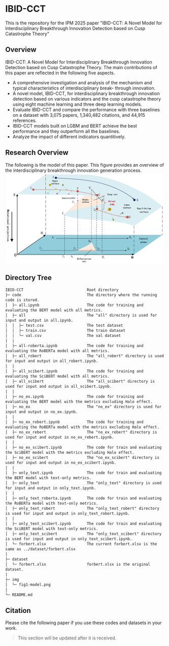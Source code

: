 # IBID-CCT
This is the repository for the IPM 2025 paper "IBID-CCT: A Novel Model for Interdisciplinary Breakthrough Innovation Detection based on Cusp Catastrophe Theory"
## Overview
IBID-CCT: A Novel Model for Interdisciplinary Breakthrough Innovation Detection based on Cusp Catastrophe Theory. The main contributions of this paper are reflected in the following five aspects.

- A comprehensive investigation and analysis of the mechanism and typical characteristics of interdisciplinary break-
through innovation.
- A novel model, IBID-CCT, for interdisciplinary breakthrough innovation detection based on various indicators and the
cusp catastrophe theory using eight machine learning and three deep learning models.
- Evaluate IBID-CCT and compare the performance with three baselines on a dataset with 3,075 papers, 1,340,482
citations, and 44,915 references.
- IBID-CCT models built on LGBM and BERT achieve the best performance and they outperform all the baselines.
- Analyze the impact of different indicators quantitively.

## Research Overview
The following is the model of this paper. This figure provides an overview of the interdisciplinary breakthrough innovation generation process.
![fig1-model](img/fig1-model.png)

## Directory Tree
```
IBID-CCT                            Root directory
├─ code                             The directory where the running code is stored.
│  ├─ all.ipynb                     The code for training and evaluating the BERT model with all metrics.
│  ├─ all                           The "all" directory is used for input and output in all.ipynb.
│  │  ├─ test.csv                   The test dataset
│  │  ├─ train.csv                  The train dataset
│  │  └─ val.csv                    The val dataset
|  |
│  ├─ all-roberta.ipynb             The code for training and evaluating the RoBERTa model with all metrics.
│  ├─ all_robert                    The "all_robert" directory is used for input and output in all_robert.ipynb.
|  |
│  ├─ all_scibert.ipynb             The code for training and evaluating the SciBERT model with all metrics.
│  ├─ all_scibert                   The "all_scibert" directory is used for input and output in all_scibert.ipynb.
|  |
│  ├─ no_ex.ipynb                   The code for training and evaluating the BERT model with the metrics excluding Halo effect.
│  ├─ no_ex                         The "no_ex" directory is used for input and output in no_ex.ipynb.
|  |
│  ├─ no_ex_robert.ipynb            The code for training and evaluating the RoBERTa model with the metrics excluding Halo effect.
│  ├─ no_ex_rebert                  The "no_ex_rebert" directory is used for input and output in no_ex_rebert.ipynb.
|  |
│  ├─ no_ex_scibert.ipynb           The code for train and evaluating the SciBERT model with the metrics excluding Halo effect.
│  ├─ no_ex_scibert                 The "no_ex_scibert" directory is used for input and output in no_ex_scibert.ipynb.
|  |
│  ├─ only_text.ipynb               The code for train and evaluating the BERT model with text-only metrics.
│  ├─ only_text                     The "only_text" directory is used for input and output in only_text.ipynb.
|  |
│  ├─ only_text_roberta.ipynb       The code for train and evaluating the RoBERTa model with text-only metrics.
│  ├─ only_text_robert              The "only_text_robert" directory is used for input and output in only_text_robert.ipynb.
|  |
│  ├─ only_text_scibert.ipynb       The code for train and evaluating the SciBERT model with text-only metrics.
│  ├─ only_text_scibert             The "only_text_scibert" directory is used for input and output in only_text_scibert.ipynb.
│  └─ forbert.xlsx                  The current forbert.xlsx is the same as ../dataset/forbert.xlsx
|
├─ dataset
│  └─ forbert.xlsx                  forbert.xlsx is the original dataset.
|
├─ img
│  └─ fig1-model.png
|
└─ README.md

```

## Citation
Please cite the following paper if you use these codes and datasets in your work.
> This section will be updated after it is received.